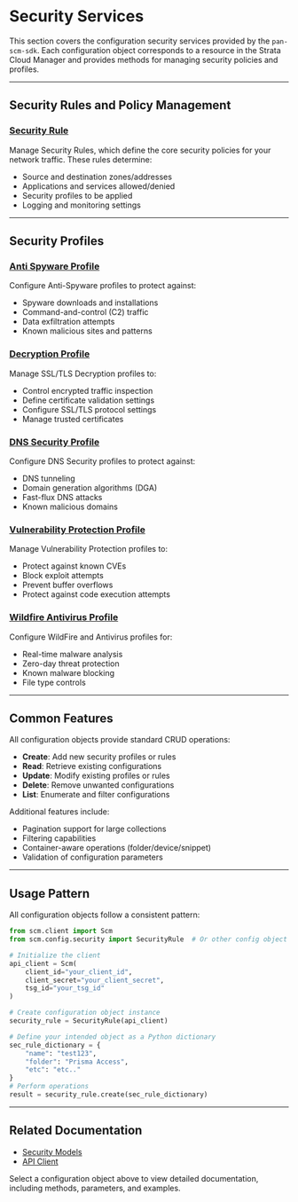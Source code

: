 # Security Services

This section covers the configuration security services provided by the `pan-scm-sdk`. Each configuration object
corresponds to a resource in the Strata Cloud Manager and provides methods for managing security policies and profiles.

---

## Security Rules and Policy Management

### [Security Rule](security_rule.md)

Manage Security Rules, which define the core security policies for your network traffic. These rules determine:

- Source and destination zones/addresses
- Applications and services allowed/denied
- Security profiles to be applied
- Logging and monitoring settings

---

## Security Profiles

### [Anti Spyware Profile](anti_spyware_profile.md)

Configure Anti-Spyware profiles to protect against:

- Spyware downloads and installations
- Command-and-control (C2) traffic
- Data exfiltration attempts
- Known malicious sites and patterns

### [Decryption Profile](decryption_profile.md)

Manage SSL/TLS Decryption profiles to:

- Control encrypted traffic inspection
- Define certificate validation settings
- Configure SSL/TLS protocol settings
- Manage trusted certificates

### [DNS Security Profile](dns_security_profile.md)

Configure DNS Security profiles to protect against:

- DNS tunneling
- Domain generation algorithms (DGA)
- Fast-flux DNS attacks
- Known malicious domains

### [Vulnerability Protection Profile](vulnerability_protection_profile.md)

Manage Vulnerability Protection profiles to:

- Protect against known CVEs
- Block exploit attempts
- Prevent buffer overflows
- Protect against code execution attempts

### [Wildfire Antivirus Profile](wildfire_antivirus.md)

Configure WildFire and Antivirus profiles for:

- Real-time malware analysis
- Zero-day threat protection
- Known malware blocking
- File type controls

---

## Common Features

All configuration objects provide standard CRUD operations:

- **Create**: Add new security profiles or rules
- **Read**: Retrieve existing configurations
- **Update**: Modify existing profiles or rules
- **Delete**: Remove unwanted configurations
- **List**: Enumerate and filter configurations

Additional features include:

- Pagination support for large collections
- Filtering capabilities
- Container-aware operations (folder/device/snippet)
- Validation of configuration parameters

---

## Usage Pattern

All configuration objects follow a consistent pattern:

```python
from scm.client import Scm
from scm.config.security import SecurityRule  # Or other config object

# Initialize the client
api_client = Scm(
    client_id="your_client_id",
    client_secret="your_client_secret",
    tsg_id="your_tsg_id"
)

# Create configuration object instance
security_rule = SecurityRule(api_client)

# Define your intended object as a Python dictionary
sec_rule_dictionary = {
    "name": "test123",
    "folder": "Prisma Access",
    "etc": "etc.."
}
# Perform operations
result = security_rule.create(sec_rule_dictionary)
```

---

## Related Documentation

- [Security Models](../../models/security_services/index.md)
- [API Client](../../client.md)

Select a configuration object above to view detailed documentation, including methods, parameters, and examples.
